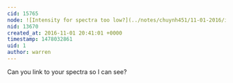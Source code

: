 ```yaml
---
cid: 15765
node: ![Intensity for spectra too low?](../notes/chuynh451/11-01-2016/intensity-for-spectra-too-low)
nid: 13670
created_at: 2016-11-01 20:41:01 +0000
timestamp: 1478032861
uid: 1
author: warren
---
```


Can you link to your spectra so I can see?